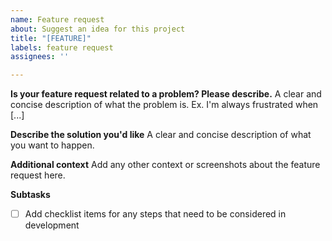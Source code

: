 ```yaml
---
name: Feature request
about: Suggest an idea for this project
title: "[FEATURE]"
labels: feature request
assignees: ''

---
```


**Is your feature request related to a problem? Please describe.**
A clear and concise description of what the problem is. Ex. I'm always frustrated when [...]

**Describe the solution you'd like**
A clear and concise description of what you want to happen.

**Additional context**
Add any other context or screenshots about the feature request here.

**Subtasks**
- [ ] Add checklist items for any steps that need to be considered in development

